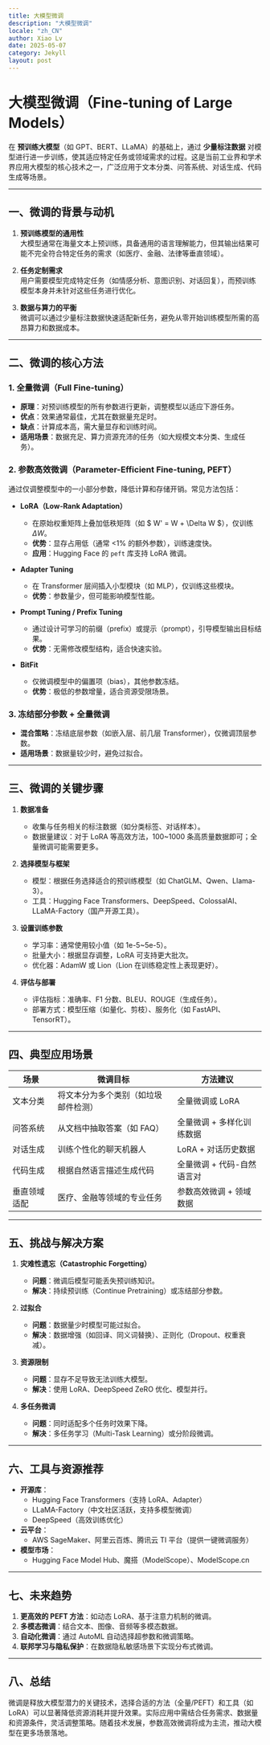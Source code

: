 ```yaml
---
title: 大模型微调
description: "大模型微调"
locale: "zh_CN"
author: Xiao Lv
date: 2025-05-07
category: Jekyll
layout: post
---
```

# 大模型微调（Fine-tuning of Large Models）

在 **预训练大模型**（如 GPT、BERT、LLaMA）的基础上，通过 **少量标注数据** 对模型进行进一步训练，使其适应特定任务或领域需求的过程。这是当前工业界和学术界应用大模型的核心技术之一，广泛应用于文本分类、问答系统、对话生成、代码生成等场景。

---

## 一、微调的背景与动机

1. **预训练模型的通用性**  
   大模型通常在海量文本上预训练，具备通用的语言理解能力，但其输出结果可能不完全符合特定任务的需求（如医疗、金融、法律等垂直领域）。

2. **任务定制需求**  
   用户需要模型完成特定任务（如情感分析、意图识别、对话回复），而预训练模型本身并未针对这些任务进行优化。

3. **数据与算力的平衡**  
   微调可以通过少量标注数据快速适配新任务，避免从零开始训练模型所需的高昂算力和数据成本。

---

## 二、微调的核心方法

### 1. 全量微调（Full Fine-tuning）
- **原理**：对预训练模型的所有参数进行更新，调整模型以适应下游任务。
- **优点**：效果通常最佳，尤其在数据量充足时。
- **缺点**：计算成本高，需大量显存和训练时间。
- **适用场景**：数据充足、算力资源充沛的任务（如大规模文本分类、生成任务）。

### 2. 参数高效微调（Parameter-Efficient Fine-tuning, PEFT）
通过仅调整模型中的一小部分参数，降低计算和存储开销。常见方法包括：
- **LoRA（Low-Rank Adaptation）**  
  - 在原始权重矩阵上叠加低秩矩阵（如 $ W' = W + \Delta W $），仅训练 $\Delta W$。  
  - **优势**：显存占用低（通常 <1% 的额外参数），训练速度快。  
  - **应用**：Hugging Face 的 `peft` 库支持 LoRA 微调。
  
- **Adapter Tuning**  
  - 在 Transformer 层间插入小型模块（如 MLP），仅训练这些模块。  
  - **优势**：参数量少，但可能影响模型性能。

- **Prompt Tuning / Prefix Tuning**  
  - 通过设计可学习的前缀（prefix）或提示（prompt），引导模型输出目标结果。  
  - **优势**：无需修改模型结构，适合快速实验。

- **BitFit**  
  - 仅微调模型中的偏置项（bias），其他参数冻结。  
  - **优势**：极低的参数增量，适合资源受限场景。

### 3. 冻结部分参数 + 全量微调
- **混合策略**：冻结底层参数（如嵌入层、前几层 Transformer），仅微调顶层参数。  
- **适用场景**：数据量较少时，避免过拟合。

---

## 三、微调的关键步骤

1. **数据准备**  
   - 收集与任务相关的标注数据（如分类标签、对话样本）。  
   - 数据量建议：对于 LoRA 等高效方法，100~1000 条高质量数据即可；全量微调可能需要更多。

2. **选择模型与框架**  
   - 模型：根据任务选择适合的预训练模型（如 ChatGLM、Qwen、Llama-3）。  
   - 工具：Hugging Face Transformers、DeepSpeed、ColossalAI、LLaMA-Factory（国产开源工具）。

3. **设置训练参数**  
   - 学习率：通常使用较小值（如 1e-5~5e-5）。  
   - 批量大小：根据显存调整，LoRA 可支持更大批次。  
   - 优化器：AdamW 或 Lion（Lion 在训练稳定性上表现更好）。

4. **评估与部署**  
   - 评估指标：准确率、F1 分数、BLEU、ROUGE（生成任务）。  
   - 部署方式：模型压缩（如量化、剪枝）、服务化（如 FastAPI、TensorRT）。

---

## 四、典型应用场景

| **场景**         | **微调目标**                     | **方法建议**              |
|------------------|----------------------------------|---------------------------|
| 文本分类         | 将文本分为多个类别（如垃圾邮件检测） | 全量微调或 LoRA            |
| 问答系统         | 从文档中抽取答案（如 FAQ）         | 全量微调 + 多样化训练数据 |
| 对话生成         | 训练个性化的聊天机器人             | LoRA + 对话历史数据       |
| 代码生成         | 根据自然语言描述生成代码           | 全量微调 + 代码-自然语言对 |
| 垂直领域适配     | 医疗、金融等领域的专业任务         | 参数高效微调 + 领域数据   |

---

## 五、挑战与解决方案

1. **灾难性遗忘（Catastrophic Forgetting）**  
   - **问题**：微调后模型可能丢失预训练知识。  
   - **解决**：持续预训练（Continue Pretraining）或冻结部分参数。

2. **过拟合**  
   - **问题**：数据量少时模型可能过拟合。  
   - **解决**：数据增强（如回译、同义词替换）、正则化（Dropout、权重衰减）。

3. **资源限制**  
   - **问题**：显存不足导致无法训练大模型。  
   - **解决**：使用 LoRA、DeepSpeed ZeRO 优化、模型并行。

4. **多任务微调**  
   - **问题**：同时适配多个任务时效果下降。  
   - **解决**：多任务学习（Multi-Task Learning）或分阶段微调。

---

## 六、工具与资源推荐

- **开源库**：  
  - Hugging Face Transformers（支持 LoRA、Adapter）  
  - LLaMA-Factory（中文社区活跃，支持多模型微调）  
  - DeepSpeed（高效训练优化）  
- **云平台**：  
  - AWS SageMaker、阿里云百炼、腾讯云 TI 平台（提供一键微调服务）  
- **模型市场**：  
  - Hugging Face Model Hub、魔搭（ModelScope）、ModelScope.cn

---

## 七、未来趋势

1. **更高效的 PEFT 方法**：如动态 LoRA、基于注意力机制的微调。  
2. **多模态微调**：结合文本、图像、音频等多模态数据。  
3. **自动化微调**：通过 AutoML 自动选择超参数和微调策略。  
4. **联邦学习与隐私保护**：在数据隐私敏感场景下实现分布式微调。

---

## 八、总结

微调是释放大模型潜力的关键技术，选择合适的方法（全量/PEFT）和工具（如 LoRA）可以显著降低资源消耗并提升效果。实际应用中需结合任务需求、数据量和资源条件，灵活调整策略。随着技术发展，参数高效微调将成为主流，推动大模型在更多场景落地。
